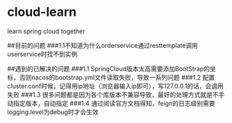 # cloud-learn
learn spring cloud together

##目前的问题
###1.1不知道为什么orderservice通过resttemplate调用userservice时找不到实例

##遇到的已解决的问题
###1.1 SpringCloud版本太高需要添加BootStrap的坐标，否则nacos的bootstrap.yml文件读取失败，导致一系列问题
###1.2 配置cluster.conf时候，记得用ip地址（浏览器输入ip即可），写127.0.0.1的话，会调用失败
###1.3 很多问题都是因为各个库版本不兼容导致，最好的处理方式就是不手动指定版本，自动指定
###1.4 通过阅读官方文档得知，feign的日志级别需要logging.level为debug时才会生效
